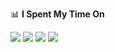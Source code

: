 <!--
<a href="https://git.io/typing-svg"><img src="https://readme-typing-svg.demolab.com?font=Fira+Code&weight=700&size=35&pause=2000&center=true&random=false&width=1000&height=250&lines=%F0%9D%98%9B%F0%9D%98%A9%F0%9D%98%A6+%F0%9D%98%AD%F0%9D%98%AA%F0%9D%98%A7%F0%9D%98%A6+%F0%9D%98%B0%F0%9D%98%A7+%F0%9D%98%B5%F0%9D%98%A9%F0%9D%98%AA%F0%9D%98%B4+%F0%9D%98%B8%F0%9D%98%B0%F0%9D%98%B3%F0%9D%98%AD%F0%9D%98%A5+%F0%9D%98%AA%F0%9D%98%B4+%F0%9D%98%B0%F0%9D%98%AF%F0%9D%98%AD%F0%9D%98%BA+%F0%9D%98%B5%F0%9D%98%A9%F0%9D%98%A6+%F0%9D%98%A6%F0%9D%98%AF%F0%9D%98%AB%F0%9D%98%B0%F0%9D%98%BA%F0%9D%98%AE%F0%9D%98%A6%F0%9D%98%AF%F0%9D%98%B5+%F0%9D%98%B0%F0%9D%98%A7+%F0%9D%98%A5%F0%9D%98%A6%F0%9D%98%A4%F0%9D%98%A6%F0%9D%98%B1%F0%9D%98%B5%F0%9D%98%AA%F0%9D%98%B0%F0%9D%98%AF" alt="Typing SVG" /></a> -->
📊 **I Spent My Time On** 
<!-- <img src="https://user-images.githubusercontent.com/74038190/216649426-0c2ee152-84d8-4707-85c4-27a378d2f78a.gif" width="500"/> --->
![](http://github-profile-summary-cards.vercel.app/api/cards/profile-details?username=arxngr&theme=transparent)
![](https://github-readme-streak-stats.herokuapp.com?user=arxngr&theme=transparent&hide_border=true&date_format=j%20M%5B%20Y%5D&card_width=700&hide_current_streak=true)
![](https://github-readme-stats.vercel.app/api/top-langs/?username=arxngr&layout=donut&langs_count=4&theme=transparent&hide_border=true&hide_title=true&hide=vim%20script)
![](https://github-readme-stats.vercel.app/api?username=arxngr&theme=transparent&show_icons=true&include_all_commits=true&hide_rank=true&hide=contribs&hide_title=true&hide_border=true)

